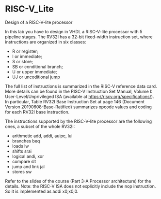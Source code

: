 # RISC-V_Lite
 Design of a RISC-V-lite processor

In this lab you have to design in VHDL a RISC-V-lite processor with
5 pipeline stages. The RV32I has a 32-bit fixed-width instruction
set, where instructions are organized in six classes:

- R or register;
- I or immediate;
- S or store;
- SB or conditional branch;
- U or upper immediate;
- UJ or uncoditional jump

The full list of instructions is summarized in the RISC-V reference data card. More details can be found in the RISC-V Instruction Set Manual, Volume I: User-Level/Unprivileged ISA (available at https://riscv.org/specifications/). In particular, Table RV32I Base Instruction Set at page 146 (Document Version
20190608-Base-Ratified) summarizes opcode values and coding for
each RV32I base instruction.

The instructions supported by the RISC-V-lite processor are the
following ones, a subset of the whole RV32I:

- arithmetic add, addi, auipc, lui
- branches beq
- loads lw
- shifts srai
- logical andi, xor
- compare slt
- jump and link jal
- stores sw

Refer to the slides of the course (Part 3-A Processor architecture)
for the details. Note: the RISC-V ISA does not explicitly include
the nop instruction. So it is implemented as addi x0,x0,0.
